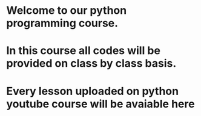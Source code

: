 # Welcome to our python programming course.
# In this course all codes will be provided on class by class basis.
# Every lesson uploaded on python youtube course will be avaiable here

